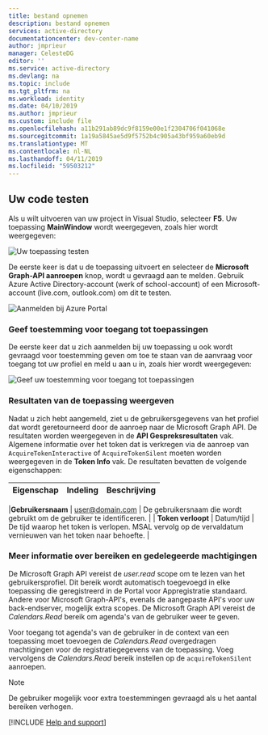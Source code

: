 ```yaml
---
title: bestand opnemen
description: bestand opnemen
services: active-directory
documentationcenter: dev-center-name
author: jmprieur
manager: CelesteDG
editor: ''
ms.service: active-directory
ms.devlang: na
ms.topic: include
ms.tgt_pltfrm: na
ms.workload: identity
ms.date: 04/10/2019
ms.author: jmprieur
ms.custom: include file
ms.openlocfilehash: a11b291ab89dc9f8159e00e1f2304706f041068e
ms.sourcegitcommit: 1a19a5845ae5d9f5752b4c905a43bf959a60eb9d
ms.translationtype: MT
ms.contentlocale: nl-NL
ms.lasthandoff: 04/11/2019
ms.locfileid: "59503212"
---
```

## <a name="test-your-code"></a>Uw code testen

Als u wilt uitvoeren van uw project in Visual Studio, selecteer **F5**. Uw toepassing **MainWindow** wordt weergegeven, zoals hier wordt weergegeven:

![Uw toepassing testen](./media/active-directory-develop-guidedsetup-windesktop-test/samplescreenshot.png)

De eerste keer is dat u de toepassing uitvoert en selecteer de **Microsoft Graph-API aanroepen** knop, wordt u gevraagd aan te melden. Gebruik Azure Active Directory-account (werk of school-account) of een Microsoft-account (live.com, outlook.com) om dit te testen.

![Aanmelden bij Azure Portal](./media/active-directory-develop-guidedsetup-windesktop-test/signinscreenshot.png)

### <a name="provide-consent-for-application-access"></a>Geef toestemming voor toegang tot toepassingen

De eerste keer dat u zich aanmelden bij uw toepassing u ook wordt gevraagd voor toestemming geven om toe te staan van de aanvraag voor toegang tot uw profiel en meld u aan u in, zoals hier wordt weergegeven:

![Geef uw toestemming voor toegang tot toepassingen](./media/active-directory-develop-guidedsetup-windesktop-test/consentscreen.png)

### <a name="view-application-results"></a>Resultaten van de toepassing weergeven

Nadat u zich hebt aangemeld, ziet u de gebruikersgegevens van het profiel dat wordt geretourneerd door de aanroep naar de Microsoft Graph API. De resultaten worden weergegeven in de **API Gespreksresultaten** vak. Algemene informatie over het token dat is verkregen via de aanroep van `AcquireTokenInteractive` of `AcquireTokenSilent` moeten worden weergegeven in de **Token Info** vak. De resultaten bevatten de volgende eigenschappen:

|Eigenschap  |Indeling  |Beschrijving |
|---------|---------|---------|

|**Gebruikersnaam**  | <span> user@domain.com </span> | De gebruikersnaam die wordt gebruikt om de gebruiker te identificeren. | | **Token verloopt** | Datum/tijd | De tijd waarop het token is verlopen. MSAL vervolg op de vervaldatum vernieuwen van het token naar behoefte. |


<!--start-collapse-->
### <a name="more-information-about-scopes-and-delegated-permissions"></a>Meer informatie over bereiken en gedelegeerde machtigingen

De Microsoft Graph API vereist de *user.read* scope om te lezen van het gebruikersprofiel. Dit bereik wordt automatisch toegevoegd in elke toepassing die geregistreerd in de Portal voor Appregistratie standaard. Andere voor Microsoft Graph-API's, evenals de aangepaste API's voor uw back-endserver, mogelijk extra scopes. De Microsoft Graph API vereist de *Calendars.Read* bereik om agenda's van de gebruiker weer te geven.

Voor toegang tot agenda's van de gebruiker in de context van een toepassing moet toevoegen de *Calendars.Read* overgedragen machtigingen voor de registratiegegevens van de toepassing. Voeg vervolgens de *Calendars.Read* bereik instellen op de `acquireTokenSilent` aanroepen.

>[!NOTE]
>De gebruiker mogelijk voor extra toestemmingen gevraagd als u het aantal bereiken verhogen.

<!--end-collapse-->

[!INCLUDE [Help and support](./active-directory-develop-help-support-include.md)]
